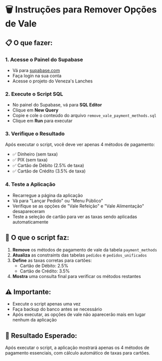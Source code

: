 # 🗑️ Instruções para Remover Opções de Vale

## 📋 O que fazer:

### 1. Acesse o Painel do Supabase
- Vá para [supabase.com](https://supabase.com)
- Faça login na sua conta
- Acesse o projeto do Veneza's Lanches

### 2. Execute o Script SQL
- No painel do Supabase, vá para **SQL Editor**
- Clique em **New Query**
- Copie e cole o conteúdo do arquivo `remove_vale_payment_methods.sql`
- Clique em **Run** para executar

### 3. Verifique o Resultado
Após executar o script, você deve ver apenas 4 métodos de pagamento:
- ✅ Dinheiro (sem taxa)
- ✅ PIX (sem taxa)  
- ✅ Cartão de Débito (2.5% de taxa)
- ✅ Cartão de Crédito (3.5% de taxa)

### 4. Teste a Aplicação
- Recarregue a página da aplicação
- Vá para "Lançar Pedido" ou "Menu Público"
- Verifique se as opções de "Vale Refeição" e "Vale Alimentação" desapareceram
- Teste a seleção de cartão para ver as taxas sendo aplicadas automaticamente

## 🔧 O que o script faz:

1. **Remove** os métodos de pagamento de vale da tabela `payment_methods`
2. **Atualiza** as constraints das tabelas `pedidos` e `pedidos_unificados`
3. **Define** as taxas corretas para cartões:
   - Cartão de Débito: 2.5%
   - Cartão de Crédito: 3.5%
4. **Mostra** uma consulta final para verificar os métodos restantes

## ⚠️ Importante:
- Execute o script apenas uma vez
- Faça backup do banco antes se necessário
- Após executar, as opções de vale não aparecerão mais em lugar nenhum da aplicação

## 🎯 Resultado Esperado:
Após executar o script, a aplicação mostrará apenas os 4 métodos de pagamento essenciais, com cálculo automático de taxas para cartões.
